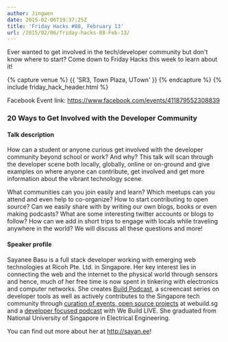 ```yaml
---
author: Jingwen
date: 2015-02-06T19:37:25Z
title: 'Friday Hacks #88, February 13'
url: /2015/02/06/friday-hacks-88-Feb-13/
---
```


Ever wanted to get involved in the tech/developer community but don't know where to
start? Come down to Friday Hacks this week to learn about it!

{% capture venue %}
    {{ 'SR3, Town Plaza, UTown' }}
{% endcapture %}
{% include friday_hack_header.html %}

Facebook Event link: https://www.facebook.com/events/411879552308839

### 20 Ways to Get Involved with the Developer Community

#### Talk description

How can a student or anyone curious get involved with the developer community beyond school or work? And why? This talk will scan through the developer scene both locally, globally, online or on-ground and give examples on where anyone can contribute, get involved and get more information about the vibrant technology scene.

What communities can you join easily and learn? Which meetups can you attend and even help to co-organize? How to start contributing to open source? Can we easily share with by writing our own blogs, books or even making podcasts? What are some interesting twitter accounts or blogs to follow? How can we add in short trips to engage with locals while traveling anywhere in the world? We will discuss all these questions and more!

#### Speaker profile

Sayanee Basu is a full stack developer working with emerging web technologies
at Ricoh Pte. Ltd. in Singapore. Her key interest lies in connecting the web
and the internet to the physical world through sensors and hence, much of her
free time is now spent in tinkering with electronics and computer networks. She
creates [Build Podcast](http://build-podcast.com/), a screencast series on
developer tools as well as actively contributes to the Singapore tech community
through [curation of events, open source projects](http://webuild.sg/) at
webuild.sg and a [developer focused podcast](http://live.webuild.sg/) with We Build LIVE. She graduated from National University of Singapore in Electrical Engineering.

You can find out more about her at http://sayan.ee!
